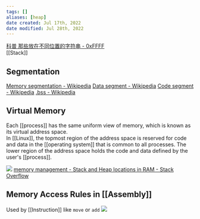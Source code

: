 ```yaml
---
tags: [] 
aliases: [heap]
date created: Jul 17th, 2022
date modified: Jul 28th, 2022
---
```

[科普 那些放在不同位置的字符串 - 0xFFFF](https://0xffff.one/d/399-ke-pu-nei-xie-fang-zai-bu-tong-wei-zhi-de-zi-fu-chuan)  
[[Stack]]

## Segmentation
[Memory segmentation - Wikipedia](https://en.wikipedia.org/wiki/Memory_segmentation)
[Data segment - Wikipedia](https://en.wikipedia.org/wiki/Data_segment)
[Code segment - Wikipedia](https://en.wikipedia.org/wiki/Code_segment)
[.bss - Wikipedia](https://en.wikipedia.org/wiki/.bss)

## Virtual Memory
Each [[process]] has the same uniform view of memory, which is known as its virtual address space.  
In [[Linux]], the topmost region of the address space is reserved for code and data in the [[operating system]] that is common to all processes. The lower region of the address space holds the code and data defined by the user's [[process]].

![](https://i.stack.imgur.com/HOY4C.png)
[memory management - Stack and Heap locations in RAM - Stack Overflow](https://stackoverflow.com/questions/32418750/stack-and-heap-locations-in-ram)


## Memory Access Rules in [[Assembly]]
Used by [[Instruction]] like `move` or `add`
![](https://img.ynchen.me/2022/07/98f1002e2a47f479253df114d3870376.png)
